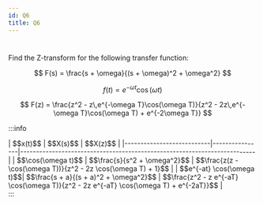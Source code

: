 ```yaml
---
id: Q6
title: Q6
---
```


#


Find the Z-transform for the following transfer function:

$$
F(s) = \frac{s + \omega}{(s + \omega)^2 + \omega^2}
$$


$$
f(t) = e^{-\omega t}\cos(\omega t)
$$

$$
F(z) = \frac{z^2 - z\,e^{-\omega T}\cos(\omega T)}{z^2 - 2z\,e^{-\omega T}\cos(\omega T) + e^{-2\omega T}}
$$

:::info
<div style={{width: "100%", display: "flex", justifyContent: "center"}}>
| $$x(t)$$                  | $$X(s)$$       | $$X(z)$$                                                                 |
|---------------------------|----------------|--------------------------------------------------------------------------|
| $$\cos(\omega t)$$        | $$\frac{s}{s^2 + \omega^2}$$ | $$\frac{z(z - \cos(\omega T))}{z^2 - 2z \cos(\omega T) + 1}$$           |
| $$e^{-at} \cos(\omega t)$$| $$\frac{s + a}{(s + a)^2 + \omega^2}$$ | $$\frac{z^2 - z e^{-aT} \cos(\omega T)}{z^2 - 2z e^{-aT} \cos(\omega T) + e^{-2aT}}$$ |
</div>
:::